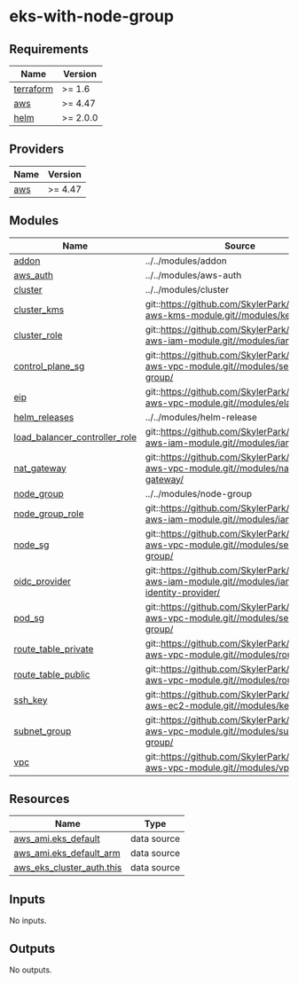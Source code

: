 # eks-with-node-group

<!-- BEGINNING OF PRE-COMMIT-TERRAFORM DOCS HOOK -->
## Requirements

| Name | Version |
|------|---------|
| <a name="requirement_terraform"></a> [terraform](#requirement\_terraform) | >= 1.6 |
| <a name="requirement_aws"></a> [aws](#requirement\_aws) | >= 4.47 |
| <a name="requirement_helm"></a> [helm](#requirement\_helm) | >= 2.0.0 |

## Providers

| Name | Version |
|------|---------|
| <a name="provider_aws"></a> [aws](#provider\_aws) | >= 4.47 |

## Modules

| Name | Source | Version |
|------|--------|---------|
| <a name="module_addon"></a> [addon](#module\_addon) | ../../modules/addon | n/a |
| <a name="module_aws_auth"></a> [aws\_auth](#module\_aws\_auth) | ../../modules/aws-auth | n/a |
| <a name="module_cluster"></a> [cluster](#module\_cluster) | ../../modules/cluster | n/a |
| <a name="module_cluster_kms"></a> [cluster\_kms](#module\_cluster\_kms) | git::https://github.com/SkylerPark/terraform-aws-kms-module.git//modules/key/ | tags/1.0.2 |
| <a name="module_cluster_role"></a> [cluster\_role](#module\_cluster\_role) | git::https://github.com/SkylerPark/terraform-aws-iam-module.git//modules/iam-role/ | tags/1.0.1 |
| <a name="module_control_plane_sg"></a> [control\_plane\_sg](#module\_control\_plane\_sg) | git::https://github.com/SkylerPark/terraform-aws-vpc-module.git//modules/security-group/ | tags/1.1.5 |
| <a name="module_eip"></a> [eip](#module\_eip) | git::https://github.com/SkylerPark/terraform-aws-vpc-module.git//modules/elastic-ip/ | tags/1.1.3 |
| <a name="module_helm_releases"></a> [helm\_releases](#module\_helm\_releases) | ../../modules/helm-release | n/a |
| <a name="module_load_balancer_controller_role"></a> [load\_balancer\_controller\_role](#module\_load\_balancer\_controller\_role) | git::https://github.com/SkylerPark/terraform-aws-iam-module.git//modules/iam-role/ | tags/1.0.1 |
| <a name="module_nat_gateway"></a> [nat\_gateway](#module\_nat\_gateway) | git::https://github.com/SkylerPark/terraform-aws-vpc-module.git//modules/nat-gateway/ | tags/1.1.3 |
| <a name="module_node_group"></a> [node\_group](#module\_node\_group) | ../../modules/node-group | n/a |
| <a name="module_node_group_role"></a> [node\_group\_role](#module\_node\_group\_role) | git::https://github.com/SkylerPark/terraform-aws-iam-module.git//modules/iam-role/ | tags/1.0.1 |
| <a name="module_node_sg"></a> [node\_sg](#module\_node\_sg) | git::https://github.com/SkylerPark/terraform-aws-vpc-module.git//modules/security-group/ | tags/1.1.5 |
| <a name="module_oidc_provider"></a> [oidc\_provider](#module\_oidc\_provider) | git::https://github.com/SkylerPark/terraform-aws-iam-module.git//modules/iam-oidc-identity-provider/ | tags/1.0.1 |
| <a name="module_pod_sg"></a> [pod\_sg](#module\_pod\_sg) | git::https://github.com/SkylerPark/terraform-aws-vpc-module.git//modules/security-group/ | tags/1.1.5 |
| <a name="module_route_table_private"></a> [route\_table\_private](#module\_route\_table\_private) | git::https://github.com/SkylerPark/terraform-aws-vpc-module.git//modules/route-table/ | tags/1.1.3 |
| <a name="module_route_table_public"></a> [route\_table\_public](#module\_route\_table\_public) | git::https://github.com/SkylerPark/terraform-aws-vpc-module.git//modules/route-table/ | tags/1.1.3 |
| <a name="module_ssh_key"></a> [ssh\_key](#module\_ssh\_key) | git::https://github.com/SkylerPark/terraform-aws-ec2-module.git//modules/key-pair/ | tags/1.2.1 |
| <a name="module_subnet_group"></a> [subnet\_group](#module\_subnet\_group) | git::https://github.com/SkylerPark/terraform-aws-vpc-module.git//modules/subnet-group/ | tags/1.1.3 |
| <a name="module_vpc"></a> [vpc](#module\_vpc) | git::https://github.com/SkylerPark/terraform-aws-vpc-module.git//modules/vpc/ | tags/1.1.3 |

## Resources

| Name | Type |
|------|------|
| [aws_ami.eks_default](https://registry.terraform.io/providers/hashicorp/aws/latest/docs/data-sources/ami) | data source |
| [aws_ami.eks_default_arm](https://registry.terraform.io/providers/hashicorp/aws/latest/docs/data-sources/ami) | data source |
| [aws_eks_cluster_auth.this](https://registry.terraform.io/providers/hashicorp/aws/latest/docs/data-sources/eks_cluster_auth) | data source |

## Inputs

No inputs.

## Outputs

No outputs.
<!-- END OF PRE-COMMIT-TERRAFORM DOCS HOOK -->
